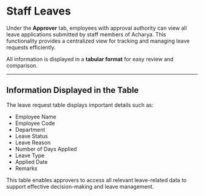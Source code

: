 # Staff Leaves

Under the **Approver** tab, employees with approval authority can view all leave applications submitted by staff members of Acharya. This functionality provides a centralized view for tracking and managing leave requests efficiently.

All information is displayed in a **tabular format** for easy review and comparison.

---

## Information Displayed in the Table

The leave request table displays important details such as:

- Employee Name
- Employee Code
- Department
- Leave Status
- Leave Reason
- Number of Days Applied
- Leave Type
- Applied Date
- Remarks

This table enables approvers to access all relevant leave-related data to support effective decision-making and leave management.
